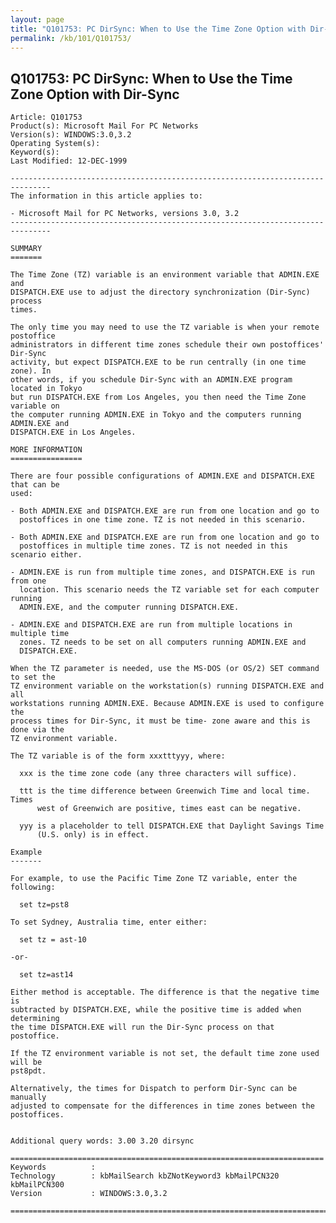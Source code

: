 ```yaml
---
layout: page
title: "Q101753: PC DirSync: When to Use the Time Zone Option with Dir-Sync"
permalink: /kb/101/Q101753/
---
```


## Q101753: PC DirSync: When to Use the Time Zone Option with Dir-Sync

	Article: Q101753
	Product(s): Microsoft Mail For PC Networks
	Version(s): WINDOWS:3.0,3.2
	Operating System(s): 
	Keyword(s): 
	Last Modified: 12-DEC-1999
	
	-------------------------------------------------------------------------------
	The information in this article applies to:
	
	- Microsoft Mail for PC Networks, versions 3.0, 3.2 
	-------------------------------------------------------------------------------
	
	SUMMARY
	=======
	
	The Time Zone (TZ) variable is an environment variable that ADMIN.EXE and
	DISPATCH.EXE use to adjust the directory synchronization (Dir-Sync) process
	times.
	
	The only time you may need to use the TZ variable is when your remote postoffice
	administrators in different time zones schedule their own postoffices' Dir-Sync
	activity, but expect DISPATCH.EXE to be run centrally (in one time zone). In
	other words, if you schedule Dir-Sync with an ADMIN.EXE program located in Tokyo
	but run DISPATCH.EXE from Los Angeles, you then need the Time Zone variable on
	the computer running ADMIN.EXE in Tokyo and the computers running ADMIN.EXE and
	DISPATCH.EXE in Los Angeles.
	
	MORE INFORMATION
	================
	
	There are four possible configurations of ADMIN.EXE and DISPATCH.EXE that can be
	used:
	
	- Both ADMIN.EXE and DISPATCH.EXE are run from one location and go to
	  postoffices in one time zone. TZ is not needed in this scenario.
	
	- Both ADMIN.EXE and DISPATCH.EXE are run from one location and go to
	  postoffices in multiple time zones. TZ is not needed in this scenario either.
	
	- ADMIN.EXE is run from multiple time zones, and DISPATCH.EXE is run from one
	  location. This scenario needs the TZ variable set for each computer running
	  ADMIN.EXE, and the computer running DISPATCH.EXE.
	
	- ADMIN.EXE and DISPATCH.EXE are run from multiple locations in multiple time
	  zones. TZ needs to be set on all computers running ADMIN.EXE and
	  DISPATCH.EXE.
	
	When the TZ parameter is needed, use the MS-DOS (or OS/2) SET command to set the
	TZ environment variable on the workstation(s) running DISPATCH.EXE and all
	workstations running ADMIN.EXE. Because ADMIN.EXE is used to configure the
	process times for Dir-Sync, it must be time- zone aware and this is done via the
	TZ environment variable.
	
	The TZ variable is of the form xxxtttyyy, where:
	
	  xxx is the time zone code (any three characters will suffice).
	
	  ttt is the time difference between Greenwich Time and local time. Times
	      west of Greenwich are positive, times east can be negative.
	
	  yyy is a placeholder to tell DISPATCH.EXE that Daylight Savings Time
	      (U.S. only) is in effect.
	
	Example
	-------
	
	For example, to use the Pacific Time Zone TZ variable, enter the following:
	
	  set tz=pst8
	
	To set Sydney, Australia time, enter either:
	
	  set tz = ast-10
	
	-or-
	
	  set tz=ast14
	
	Either method is acceptable. The difference is that the negative time is
	subtracted by DISPATCH.EXE, while the positive time is added when determining
	the time DISPATCH.EXE will run the Dir-Sync process on that postoffice.
	
	If the TZ environment variable is not set, the default time zone used will be
	pst8pdt.
	
	Alternatively, the times for Dispatch to perform Dir-Sync can be manually
	adjusted to compensate for the differences in time zones between the
	postoffices.
	
	
	Additional query words: 3.00 3.20 dirsync
	
	======================================================================
	Keywords          :  
	Technology        : kbMailSearch kbZNotKeyword3 kbMailPCN320 kbMailPCN300
	Version           : WINDOWS:3.0,3.2
	
	=============================================================================
	
